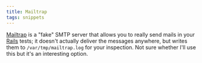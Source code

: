 ```yaml
---
title: Mailtrap
tags: snippets
---
```


[Mailtrap](http://matt.blogs.it/entries/00002655.html) is a "fake" SMTP server that allows you to really send mails in your [Rails](http://www.wincent.com/wiki/Rails) tests; it doesn't actually deliver the messages anywhere, but writes them to `/var/tmp/mailtrap.log` for your inspection. Not sure whether I'll use this but it's an interesting option.
